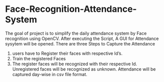 # Face-Recognition-Attendance-System
The goal of project is to simplify the daily attendance system by Face recognition using OpenCV.
After executing the Script, A GUI for Attendance sysytem will be opened.
There are three Steps to Capture the Attendance
1. users have to Register their faces with respective Id’s.
2. Train the registered Faces 
3. The register faces will be recognized with their respective Id.
Unregistered faces will be recognized as unknown. Attendance will be captured day-wise in csv file format. 
